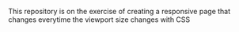 This repository is on the exercise of creating a responsive page that changes everytime the viewport size changes with CSS
